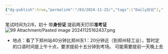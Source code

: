 ```yaml
---
{"dg-publish":true,"permalink":"/03/2024-11-25/","tags":["Daily日记"],"noteIcon":"","created":"2025-01-31T00:35","updated":"2025-07-01T13:38"}
---
```


笔试时间为2/8，初十
带**身份证**
提前两天打印**准考证**
![99 Attachment/Pasted image 20241125162437.png](/img/user/99%20Attachment/Pasted%20image%2020241125162437.png)
- 地点：看了下郑州站40分钟比郑州东1：20分钟近（到郑州轻工业），暂时定的口语时间是上午十点，要求提前十五分钟到考场。
可能需要提前一天晚上去